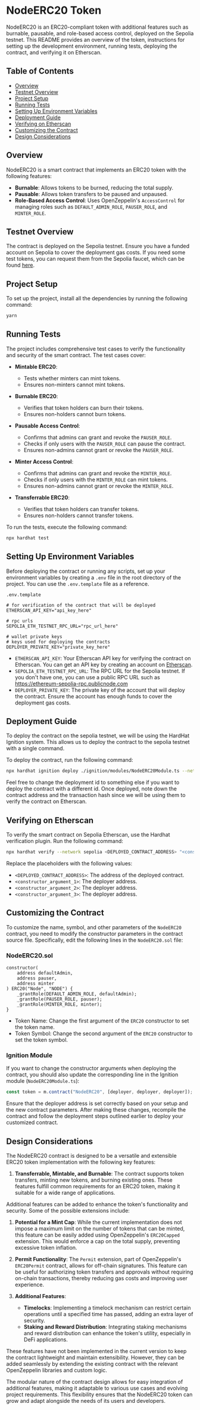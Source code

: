 # NodeERC20 Token

NodeERC20 is an ERC20-compliant token with additional features such as burnable, pausable, and role-based access control, deployed on the Sepolia testnet. This README provides an overview of the token, instructions for setting up the development environment, running tests, deploying the contract, and verifying it on Etherscan.

## Table of Contents
- [Overview](#overview)
- [Testnet Overview](#testnet-overview)
- [Project Setup](#project-setup)
- [Running Tests](#running-tests)
- [Setting Up Environment Variables](#setting-up-environment-variables)
- [Deployment Guide](#deployment-guide)
- [Verifying on Etherscan](#verifying-on-etherscan)
- [Customizing the Contract](#customizing-the-contract)
- [Design Considerations](#design-considerations)

## Overview

NodeERC20 is a smart contract that implements an ERC20 token with the following features:
- **Burnable**: Allows tokens to be burned, reducing the total supply.
- **Pausable**: Allows token transfers to be paused and unpaused.
- **Role-Based Access Control**: Uses OpenZeppelin's `AccessControl` for managing roles such as `DEFAULT_ADMIN_ROLE`, `PAUSER_ROLE`, and `MINTER_ROLE`.

## Testnet Overview

The contract is deployed on the Sepolia testnet. Ensure you have a funded account on Sepolia to cover the deployment gas costs. If you need some test tokens, you can request them from the Sepolia faucet, which can be found [here](https://www.alchemy.com/faucets/ethereum-sepolia).

## Project Setup
To set up the project, install all the dependencies by running the following command:

```bash
yarn
```

## Running Tests

The project includes comprehensive test cases to verify the functionality and security of the smart contract. The test cases cover:

- **Mintable ERC20**:
  - Tests whether minters can mint tokens.
  - Ensures non-minters cannot mint tokens.

- **Burnable ERC20**:
  - Verifies that token holders can burn their tokens.
  - Ensures non-holders cannot burn tokens.

- **Pausable Access Control**:
  - Confirms that admins can grant and revoke the `PAUSER_ROLE`.
  - Checks if only users with the `PAUSER_ROLE` can pause the contract.
  - Ensures non-admins cannot grant or revoke the `PAUSER_ROLE`.

- **Minter Access Control**:
  - Confirms that admins can grant and revoke the `MINTER_ROLE`.
  - Checks if only users with the `MINTER_ROLE` can mint tokens.
  - Ensures non-admins cannot grant or revoke the `MINTER_ROLE`.

- **Transferrable ERC20**:
  - Verifies that token holders can transfer tokens.
  - Ensures non-holders cannot transfer tokens.

To run the tests, execute the following command:

```bash
npx hardhat test
```

## Setting Up Environment Variables

Before deploying the contract or running any scripts, set up your environment variables by creating a `.env` file in the root directory of the project. You can use the `.env.template` file as a reference.

`.env.template`
```env
# for verification of the contract that will be deployed 
ETHERSCAN_API_KEY="api_key_here"

# rpc urls
SEPOLIA_ETH_TESTNET_RPC_URL="rpc_url_here"

# wallet private keys
# keys used for deploying the contracts 
DEPLOYER_PRIVATE_KEY="private_key_here"
```

- `ETHERSCAN_API_KEY`: Your Etherscan API key for verifying the contract on Etherscan. You can get an API key by creating an account on [Etherscan](https://etherscan.io/).
- `SEPOLIA_ETH_TESTNET_RPC_URL`: The RPC URL for the Sepolia testnet. If you don't have one, you can use a public RPC URL such as https://ethereum-sepolia-rpc.publicnode.com
- `DEPLOYER_PRIVATE_KEY`: The private key of the account that will deploy the contract. Ensure the account has enough funds to cover the deployment gas costs.

## Deployment Guide
To deploy the contract on the sepolia testnet, we will be using the HardHat Ignition system. This allows us to deploy the contract to the sepolia testnet with a single command.

To deploy the contract, run the following command:

```bash
npx hardhat ignition deploy ./ignition/modules/NodeERC20Module.ts --network sepolia --deployment-id nodeerc20
```

Feel free to change the deployment id to something else if you want to deploy the contract with a different id. Once deployed, note down the contract address and the transaction hash since we will be using them to verify the contract on Etherscan.

## Verifying on Etherscan

To verify the smart contract on Sepolia Etherscan, use the Hardhat verification plugin. Run the following command:

```bash
npx hardhat verify --network sepolia <DEPLOYED_CONTRACT_ADDRESS> "<constructor_argument_1>" "<constructor_argument_2>" "<constructor_argument_3>"
```

Replace the placeholders with the following values:
- `<DEPLOYED_CONTRACT_ADDRESS>`: The address of the deployed contract.
- `<constructor_argument_1>`: The deployer address.
- `<constructor_argument_2>`: The deployer address.
- `<constructor_argument_3>`: The deployer address.


## Customizing the Contract

To customize the name, symbol, and other parameters of the `NodeERC20` contract, you need to modify the constructor parameters in the contract source file. Specifically, edit the following lines in the `NodeERC20.sol` file:

### NodeERC20.sol
```solidity
constructor(
    address defaultAdmin,
    address pauser,
    address minter
) ERC20("Node", "NODE") {
    _grantRole(DEFAULT_ADMIN_ROLE, defaultAdmin);
    _grantRole(PAUSER_ROLE, pauser);
    _grantRole(MINTER_ROLE, minter);
}
```

- Token Name: Change the first argument of the `ERC20` constructor to set the token name.
- Token Symbol: Change the second argument of the `ERC20` constructor to set the token symbol.


### Ignition Module

If you want to change the constructor arguments when deploying the contract, you should also update the corresponding line in the Ignition module (`NodeERC20Module.ts`):
```typescript
const token = m.contract("NodeERC20", [deployer, deployer, deployer]);
```

Ensure that the deployer address is set correctly based on your setup and the new contract parameters.
After making these changes, recompile the contract and follow the deployment steps outlined earlier to deploy your customized contract.

## Design Considerations

The NodeERC20 contract is designed to be a versatile and extensible ERC20 token implementation with the following key features:

1. **Transferrable, Mintable, and Burnable**: The contract supports token transfers, minting new tokens, and burning existing ones. These features fulfill common requirements for an ERC20 token, making it suitable for a wide range of applications.


Additional features can be added to enhance the token's functionality and security. Some of the possible extensions include:

1. **Potential for a Mint Cap**: While the current implementation does not impose a maximum limit on the number of tokens that can be minted, this feature can be easily added using OpenZeppelin's `ERC20Capped` extension. This would enforce a cap on the total supply, preventing excessive token inflation.

2. **Permit Functionality**: The `Permit` extension, part of OpenZeppelin's `ERC20Permit` contract, allows for off-chain signatures. This feature can be useful for authorizing token transfers and approvals without requiring on-chain transactions, thereby reducing gas costs and improving user experience.

3. **Additional Features**: 
   - **Timelocks**: Implementing a timelock mechanism can restrict certain operations until a specified time has passed, adding an extra layer of security.
   - **Staking and Reward Distribution**: Integrating staking mechanisms and reward distribution can enhance the token's utility, especially in DeFi applications.

These features have not been implemented in the current version to keep the contract lightweight and maintain extensibility. However, they can be added seamlessly by extending the existing contract with the relevant OpenZeppelin libraries and custom logic.

The modular nature of the contract design allows for easy integration of additional features, making it adaptable to various use cases and evolving project requirements. This flexibility ensures that the NodeERC20 token can grow and adapt alongside the needs of its users and developers.